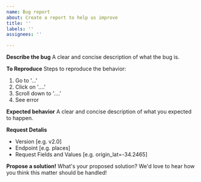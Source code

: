 ```yaml
---
name: Bug report
about: Create a report to help us improve
title: ''
labels: ''
assignees: ''

---
```


**Describe the bug**
A clear and concise description of what the bug is.

**To Reproduce**
Steps to reproduce the behavior:
1. Go to '...'
2. Click on '....'
3. Scroll down to '....'
4. See error

**Expected behavior**
A clear and concise description of what you expected to happen.

**Request Detalis**
- Version [e.g. v2.0]
- Endpoint [e.g. places]
- Request Fields and Values [e.g. origin_lat=-34.2465]

**Propose a solution!**
What's your proposed solution?  We'd love to hear how you think this matter should be handled!
